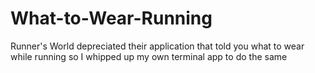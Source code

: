 # What-to-Wear-Running
Runner's World depreciated their application that told you what to wear while running so I whipped up my own terminal app to do the same
